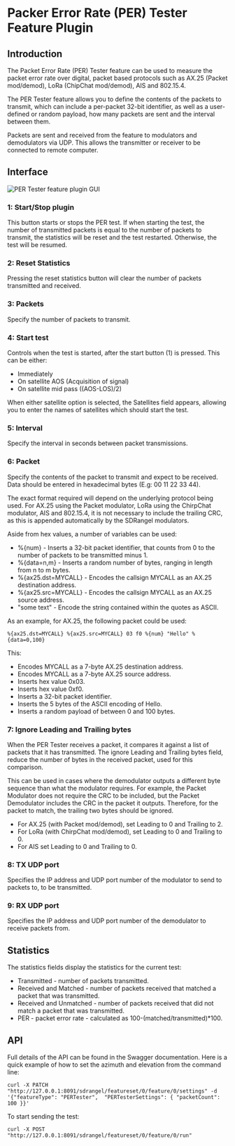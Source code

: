 <h1>Packer Error Rate (PER) Tester Feature Plugin</h1>

<h2>Introduction</h2>

The Packet Error Rate (PER) Tester feature can be used to measure the packet error rate over digital, packet based protocols such as AX.25 (Packet mod/demod), LoRa (ChipChat mod/demod), AIS and 802.15.4.

The PER Tester feature allows you to define the contents of the packets to transmit, which can include a per-packet 32-bit identifier, as well as a user-defined or random payload, how many packets are sent and the interval between them.

Packets are sent and received from the feature to modulators and demodulators via UDP. This allows the transmitter or receiver to be connected to remote computer.

<h2>Interface</h2>

![PER Tester feature plugin GUI](../../../doc/img/PERTester_plugin.png)

<h3>1: Start/Stop plugin</h3>

This button starts or stops the PER test. If when starting the test, the number of transmitted packets is equal to the number of packets to transmit, the statistics will be reset and the test restarted. Otherwise, the test will be resumed.

<h3>2: Reset Statistics</h3>

Pressing the reset statistics button will clear the number of packets transmitted and received.

<h3>3: Packets</h3>

Specify the number of packets to transmit.

<h3>4: Start test</h3>

Controls when the test is started, after the start button (1) is pressed. This can be either:

* Immediately
* On satellite AOS (Acquisition of signal)
* On satellite mid pass ((AOS-LOS)/2)

When either satellite option is selected, the Satellites field appears, allowing you to enter the names of satellites which should start the test.

<h3>5: Interval</h3>

Specify the interval in seconds between packet transmissions.

<h3>6: Packet</h3>

Specify the contents of the packet to transmit and expect to be received. Data should be entered in hexadecimal bytes (E.g: 00 11 22 33 44).

The exact format required will depend on the underlying protocol being used. For AX.25 using the Packet modulator, LoRa using the ChirpChat modulator, AIS and 802.15.4, it is not necessary to include the trailing CRC, as this is appended automatically by the SDRangel modulators.

Aside from hex values, a number of variables can be used:

* %{num} - Inserts a 32-bit packet identifier, that counts from 0 to the number of packets to be transmitted minus 1.
* %{data=n,m} - Inserts a random number of bytes, ranging in length from n to m bytes.
* %{ax25.dst=MYCALL} - Encodes the callsign MYCALL as an AX.25 destination address.
* %{ax25.src=MYCALL} - Encodes the callsign MYCALL as an AX.25 source address.
* "some text" - Encode the string contained within the quotes as ASCII.

As an example, for AX.25, the following packet could be used:

    %{ax25.dst=MYCALL} %{ax25.src=MYCALL} 03 f0 %{num} "Hello" %{data=0,100}

This:

* Encodes MYCALL as a 7-byte AX.25 destination address.
* Encodes MYCALL as a 7-byte AX.25 source address.
* Inserts hex value 0x03.
* Inserts hex value 0xf0.
* Inserts a 32-bit packet identifier.
* Inserts the 5 bytes of the ASCII encoding of Hello.
* Inserts a random payload of between 0 and 100 bytes.

<h3>7: Ignore Leading and Trailing bytes</h3>

When the PER Tester receives a packet, it compares it against a list of packets that it has transmitted. The ignore Leading and Trailing bytes field, reduce the number of bytes in the received packet, used for this comparison.

This can be used in cases where the demodulator outputs a different byte sequence than what the modulator requires. For example, the Packet Modulator does not require the CRC to be included, but the Packet Demodulator includes the CRC in the packet it outputs. Therefore, for the packet to match, the trailing two bytes should be ignored.

* For AX.25 (with Packet mod/demod), set Leading to 0 and Trailing to 2.
* For LoRa (with ChirpChat mod/demod), set Leading to 0 and Trailing to 0.
* For AIS set Leading to 0 and Trailing to 0.

<h3>8: TX UDP port</h3>

Specifies the IP address and UDP port number of the modulator to send to packets to, to be transmitted.

<h3>9: RX UDP port</h3>

Specifies the IP address and UDP port number of the demodulator to receive packets from.

<h2>Statistics</h2>

The statistics fields display the statistics for the current test:

* Transmitted - number of packets transmitted.
* Received and Matched - number of packets received that matched a packet that was transmitted.
* Received and Unmatched - number of packets received that did not match a packet that was transmitted.
* PER - packet error rate - calculated as 100-(matched/transmitted)*100.

<h2>API</h2>

Full details of the API can be found in the Swagger documentation. Here is a quick example of how to set the azimuth and elevation from the command line:

    curl -X PATCH "http://127.0.0.1:8091/sdrangel/featureset/0/feature/0/settings" -d '{"featureType": "PERTester",  "PERTesterSettings": { "packetCount": 100 }}'

To start sending the test:

    curl -X POST "http://127.0.0.1:8091/sdrangel/featureset/0/feature/0/run"
